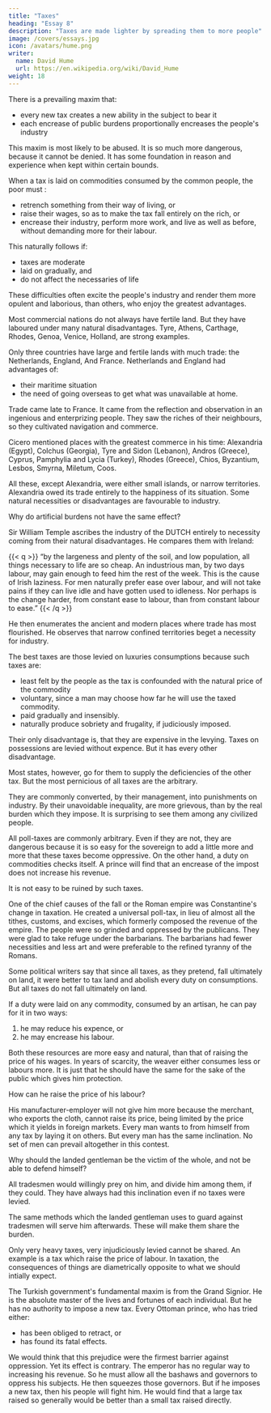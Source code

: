 ```yaml
---
title: "Taxes"
heading: "Essay 8"
description: "Taxes are made lighter by spreading them to more people"
image: /covers/essays.jpg
icon: /avatars/hume.png
writer:
  name: David Hume
  url: https://en.wikipedia.org/wiki/David_Hume
weight: 18
---
```



There is a prevailing maxim that:
- every new tax creates a new ability in the subject to bear it
- each encrease of public burdens proportionally encreases the people's industry

This maxim is most likely to be abused. It is so much more dangerous, because it cannot be denied. It has some foundation in reason and experience when kept within certain bounds.

When a tax is laid on commodities consumed by the common people, the poor must :
- retrench something from their way of living, or
- raise their wages, so as to make the tax fall entirely on the rich, or
- encrease their industry, perform more work, and live as well as before, without demanding more for their labour.

This naturally follows if:
- taxes are moderate
- laid on gradually, and
- do not affect the necessaries of life

These difficulties often excite the people's industry and render them more opulent and laborious, than others, who enjoy the greatest advantages.

Most commercial nations do not always have fertile land. But they have laboured under many natural disadvantages. Tyre, Athens, Carthage, Rhodes, Genoa, Venice, Holland, are strong examples.

Only three countries have large and fertile lands with much trade: the Netherlands, England, And France. Netherlands and England had advantages of:
- their maritime situation
- the need of going overseas to get what was unavailable at home.

Trade came late to France. It came from the reflection and observation in an ingenious and enterprizing people. They saw the riches of their neighbours, so they cultivated navigation and commerce.

Cicero mentioned places with the greatest commerce in his time: Alexandria (Egypt), Colchus (Georgia), Tyre and Sidon (Lebanon), Andros (Greece), Cyprus, Pamphylia and Lycia (Turkey), Rhodes (Greece), Chios, Byzantium, Lesbos, Smyrna, Miletum, Coos.

All these, except Alexandria, were either small islands, or narrow territories. Alexandria owed its trade entirely to the happiness of its situation. Some natural necessities or disadvantages are favourable to industry.

Why do artificial burdens not have the same effect?

Sir William Temple ascribes the industry of the DUTCH entirely to necessity coming from their natural disadvantages. He compares them with Ireland:


{{< q >}}
“by the largeness and plenty of the soil, and low population, all things necessary to life are so cheap. An industrious man, by two days labour, may gain enough to feed him the rest of the week. This is the cause of Irish laziness. For men naturally prefer ease over labour, and will not take pains if they can live idle and have gotten used to idleness. <!-- though when, by necessity, they have been inured to it, they cannot leave it, being grown a custom necessary to their health, and to their very entertainment. --> Nor perhaps is the change harder, from constant ease to labour, than from constant labour to ease.”
{{< /q >}}


He then enumerates the ancient and modern places where trade has most flourished. He observes that narrow confined territories beget a necessity for industry.

The best taxes are those levied on luxuries consumptions because such taxes are:
- least felt by the people as the tax is confounded with the natural price of the commodity
- voluntary, since a man may choose how far he will use the taxed commodity.
- paid gradually and insensibly.
- naturally produce sobriety and frugality, if judiciously imposed.

Their only disadvantage is, that they are expensive in the levying. Taxes on possessions are levied without expence. But it has every other disadvantage.

Most states, however, go for them to supply the deficiencies of the other tax.
But the most pernicious of all taxes are the arbitrary.

They are commonly converted, by their management, into punishments on industry. By their unavoidable inequality, are more grievous, than by the real burden which they impose. It is surprising to see them among any civilized people.

All poll-taxes are commonly arbitrary. Even if they are not, they are dangerous because it is so easy for the sovereign to add a little more and more that these taxes become oppressive. On the other hand, a duty on commodities checks itself. A prince will find that an encrease of the impost does not increase his revenue.

It is not easy to be ruined by such taxes. 

One of the chief causes of the fall or the Roman empire was Constantine's change in taxation. He created a universal poll-tax, in lieu of almost all the tithes, customs, and excises, which formerly composed the revenue of the empire. The people were so grinded and oppressed by the publicans. They were glad to take refuge under the barbarians. The barbarians had fewer necessities and less art and were preferable to the refined tyranny of the Romans.

Some political writers say that since all taxes, as they pretend, fall ultimately on land, it were better to tax land and abolish every duty on consumptions. But all taxes do not fall ultimately on land.

If a duty were laid on any commodity, consumed by an artisan, he can pay for it in two ways:
1. he may reduce his expence, or
2. he may encrease his labour.

Both these resources are more easy and natural, than that of raising the price of his wages. In years of scarcity, the weaver either consumes less or labours more. It is just that he should have the same for the sake of the public which gives him protection.

How can he raise the price of his labour?

His manufacturer-employer will not give him more because the merchant, who exports the cloth, cannot raise its price, being limited by the price which it yields in foreign markets. Every man wants to from himself from any tax by laying it on others. But every man has the same inclination. No set of men can prevail altogether in this contest.

Why should the landed gentleman be the victim of the whole, and not be able to defend himself?

All tradesmen would willingly prey on him, and divide him among them, if they could. They have always had this inclination even if no taxes were levied.

The same methods which the landed gentleman uses to guard against tradesmen will serve him afterwards. These will make them share the burden.

Only very heavy taxes, very injudiciously levied cannot be shared. An example is a tax which raise the price of labour. In taxation, the consequences of things are diametrically opposite to what we should intially expect.

The Turkish government's fundamental maxim is from the Grand Signior. He is the absolute master of the lives and fortunes of each individual. But he has no authority to impose a new tax. Every Ottoman prince, who has tried either:
- has been obliged to retract, or
- has found its fatal effects.

We would think that this prejudice were the firmest barrier against oppression. Yet its effect is contrary. The emperor has no regular way to increasing his revenue. So he must allow all the bashaws and governors to oppress his subjects. He then squeezes those governors. But if he imposes a new tax, then his people will fight him. He would find that a large tax raised so generally would be better than a small tax raised directly.
